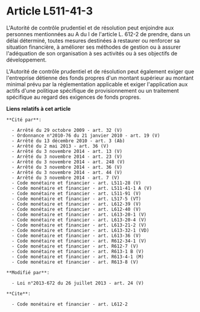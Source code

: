 # Article L511-41-3

L'Autorité de contrôle prudentiel et de résolution peut enjoindre aux personnes mentionnées au A du I de l'article L. 612-2
de prendre, dans un délai déterminé, toutes mesures destinées à restaurer ou renforcer sa situation financière, à améliorer
ses méthodes de gestion ou à assurer l'adéquation de son organisation à ses activités ou à ses objectifs de développement.

L'Autorité de contrôle prudentiel et de résolution peut également exiger que l'entreprise détienne des fonds propres d'un
montant supérieur au montant minimal prévu par la réglementation applicable et exiger l'application aux actifs d'une
politique spécifique de provisionnement ou un traitement spécifique au regard des exigences de fonds propres.

**Liens relatifs à cet article**

	**Cité par**:

	  - Arrêté du 29 octobre 2009 - art. 32 (V)
	  - Ordonnance n°2010-76 du 21 janvier 2010 - art. 19 (V)
	  - Arrêté du 13 décembre 2010 - art. 3 (Ab)
	  - Arrêté du 2 mai 2013 - art. 36 (V)
	  - Arrêté du 3 novembre 2014 - art. 13 (V)
	  - Arrêté du 3 novembre 2014 - art. 23 (V)
	  - Arrêté du 3 novembre 2014 - art. 248 (V)
	  - Arrêté du 3 novembre 2014 - art. 36 (V)
	  - Arrêté du 3 novembre 2014 - art. 44 (V)
	  - Arrêté du 3 novembre 2014 - art. 7 (V)
	  - Code monétaire et financier - art. L511-28 (V)
	  - Code monétaire et financier - art. L511-41-1 A (V)
	  - Code monétaire et financier - art. L511-91 (V)
	  - Code monétaire et financier - art. L517-5 (VT)
	  - Code monétaire et financier - art. L612-39 (V)
	  - Code monétaire et financier - art. L612-40 (V)
	  - Code monétaire et financier - art. L613-20-1 (V)
	  - Code monétaire et financier - art. L613-20-4 (V)
	  - Code monétaire et financier - art. L613-21-2 (V)
	  - Code monétaire et financier - art. L613-32-1 (VD)
	  - Code monétaire et financier - art. L613-36 (V)
	  - Code monétaire et financier - art. R612-34-1 (V)
	  - Code monétaire et financier - art. R612-7 (V)
	  - Code monétaire et financier - art. R613-1 B (V)
	  - Code monétaire et financier - art. R613-4-1 (M)
	  - Code monétaire et financier - art. R613-8 (V)

	**Modifié par**:

	  - Loi n°2013-672 du 26 juillet 2013 - art. 24 (V)

	**Cite**:

	  - Code monétaire et financier - art. L612-2
